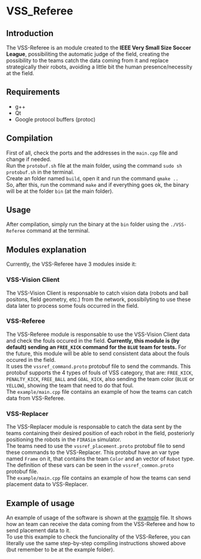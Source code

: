 # VSS_Referee

## Introduction
The VSS-Referee is an module created to the **IEEE Very Small Size Soccer League**, possibiliting the automatic judge of the field, creating the possibility to the teams catch the data coming from it and replace strategically their robots, avoiding a little bit the human presence/necessity at the field.

## Requirements
 * g++
 * Qt
 * Google protocol buffers (protoc)
 
## Compilation
First of all, check the ports and the addresses in the `main.cpp` file and change if needed.  
Run the `protobuf.sh` file at the main folder, using the command `sudo sh protobuf.sh` in the terminal.  
Create an folder named `build`, open it and run the command `qmake ..`  
So, after this, run the command `make` and if everything goes ok, the binary will be at the folder `bin` (at the main folder).  

## Usage
After compilation, simply run the binary at the `bin` folder using the `./VSS-Referee` command at the terminal.  

## Modules explanation
Currently, the VSS-Referee have 3 modules inside it:  

### VSS-Vision Client
The VSS-Vision Client is responsable to catch vision data (robots and ball positons, field geometry, etc.) from the network, possibilyting to use these data later to process some fouls occurred in the field.

### VSS-Referee
The VSS-Referee module is responsable to use the VSS-Vision Client data and check the fouls occured in the field. **Currently, this module is (by default) sending an `FREE_KICK` command for the `BLUE` team for tests.** For the future, this module will be able to send consistent data about the fouls occured in the field.  
It uses the `vssref_command.proto` protobuf file to send the commands. This protobuf supports the 4 types of fouls of VSS category, that are: `FREE_KICK`, `PENALTY_KICK`, `FREE_BALL` and `GOAL_KICK`, also sending the team color (`BLUE` or `YELLOW`), showing the team that need to do that foul.  
The `example/main.cpp` file contains an example of how the teams can catch data from VSS-Referee.  

### VSS-Replacer
The VSS-Replacer module is responsable to catch the data sent by the teams containing their desired position of each robot in the field, posteriorly positioning the robots in the `FIRASim` simulator.  
The teams need to use the `vssref_placement.proto` protobuf file to send these commands to the VSS-Replacer. This protobuf have an var type named `Frame` on it, that contains the team `Color` and an vector of `Robot` type. The definition of these vars can be seen in the `vssref_common.proto` protobuf file.  
The `example/main.cpp` file contains an example of how the teams can send placement data to VSS-Replacer.  

## Example of usage
An example of usage of the software is shown at the [example](https://github.com/zsmn/vss_referee/blob/master/example/main.cpp) file. It shows how an team can receive the data coming from the VSS-Referee and how to send placement data to it.  
To use this example to check the funcionality of the VSS-Referee, you can literally use the same step-by-step compiling instructions showed above (but remember to be at the example folder).  
